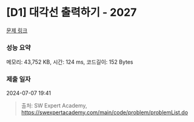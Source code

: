 # [D1] 대각선 출력하기 - 2027 

[문제 링크](https://swexpertacademy.com/main/code/problem/problemDetail.do?contestProbId=AV5QFuZ6As0DFAUq) 

### 성능 요약

메모리: 43,752 KB, 시간: 124 ms, 코드길이: 152 Bytes

### 제출 일자

2024-07-07 19:41



> 출처: SW Expert Academy, https://swexpertacademy.com/main/code/problem/problemList.do
